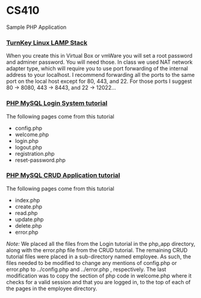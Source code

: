 # CS410
Sample PHP Application

### [TurnKey Linux LAMP Stack](https://www.turnkeylinux.org/lamp)

When you create this in Virtual Box or vmWare you will set a root password and adminer password. You will need those.
In class we used NAT network adapter type, which will require you to use port forwarding of the internal address to your
localhost. I recommend forwarding all the ports to the same port on the local host except for 80, 443, and 22. For those
ports I suggest 80 -> 8080, 443 -> 8443, and 22 -> 12022... 

### [PHP MySQL Login System tutorial](https://www.tutorialrepublic.com/php-tutorial/php-mysql-login-system.php)

The following pages come from this tutorial
* config.php
* welcome.php
* login.php
* logout.php
* registration.php
* reset-password.php

### [PHP MySQL CRUD Application tutorial](https://www.tutorialrepublic.com/php-tutorial/php-mysql-crud-application.php)

The following pages come from this tutorial
* index.php
* create.php
* read.php
* update.php
* delete.php
* error.php

<i>Note: </i> We placed all the files from the Login tutorial in the php_app directory, along with the error.php file from the CRUD tutorial. The remaining CRUD tutorial files were placed in a sub-directory named employee. As such, the files needed to be modified to change any mentions of config.php or error.php to ../config.php and ../error.php , respectively. The last modification was to copy the section of php code in welcome.php where it checks for a valid session and that you are logged in, to the top of each of the pages in the employee directory.